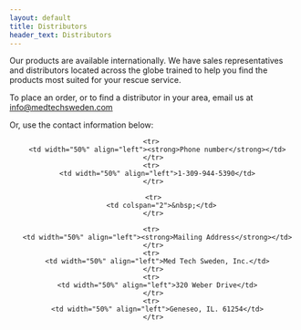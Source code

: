```yaml
---
layout: default
title: Distributors
header_text: Distributors
---
```


Our products are available internationally. We have sales representatives and distributors located across the globe trained to help you find the products most suited for your rescue service.

To place an order, or to find a distributor in your area, email us at <a href="mailto:info@medtechsweden.com">info@medtechsweden.com</a>

Or, use the contact information below:

<center>
<table width="400" border="0" cellspacing="2" cellpadding="2">
	
    <tr> 
      <td width="50%" align="left"><strong>Phone number</strong></td>
    </tr>
    <tr> 
      <td width="50%" align="left">1-309-944-5390</td>
    </tr>
    
	<tr>
		<td colspan="2">&nbsp;</td>
	</tr>
    
    <tr> 
      <td width="50%" align="left"><strong>Mailing Address</strong></td>
    </tr>
    <tr> 
      <td width="50%" align="left">Med Tech Sweden, Inc.</td>
    </tr>
    <tr> 
      <td width="50%" align="left">320 Weber Drive</td>
    </tr>
    <tr> 
      <td width="50%" align="left">Geneseo, IL. 61254</td>
    </tr>
    
</table>
</center>


